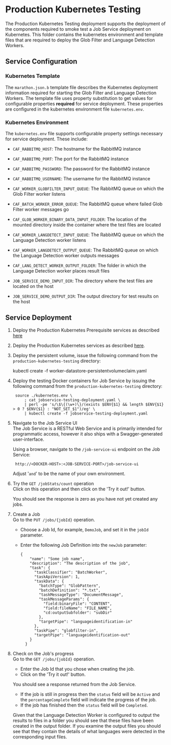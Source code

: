 # Production Kubernetes Testing

The Production Kubernetes Testing deployment supports the deployment of the components required to smoke test a Job Service deployment on Kubernetes. This folder contains the kubernetes environment and template files that are required to deploy the Glob Filter and Language Detection Workers.

## Service Configuration

### Kubernetes Template
The `marathon.json.b` template file describes the Kubernetes deployment information required for starting the Glob Filter and Language Detection Workers. The template file uses property substitution to get values for configurable properties **required** for service deployment. These properties are configured in the kubernetes environment file `kubernetes.env`.

### Kubernetes Environment
The `kubernetes.env` file supports configurable property settings necessary for service deployment. These include:

- `CAF_RABBITMQ_HOST`: The hostname for the RabbitMQ instance
- `CAF_RABBITMQ_PORT`: The port for the RabbitMQ instance
- `CAF_RABBITMQ_PASSWORD`: The password for the RabbitMQ instance
- `CAF_RABBITMQ_USERNAME`: The username for the RabbitMQ instance

- `CAF_WORKER_GLOBFILTER_INPUT_QUEUE`: The RabbitMQ queue on which the Glob Filter worker listens
- `CAF_BATCH_WORKER_ERROR_QUEUE`: The RabbitMQ queue where failed Glob Filter worker messages go
- `CAF_GLOB_WORKER_BINARY_DATA_INPUT_FOLDER`: The location of the mounted directory inside the container where the test files are located

- `CAF_WORKER_LANGDETECT_INPUT_QUEUE`: The RabbitMQ queue on which the Language Detection worker listens
- `CAF_WORKER_LANGDETECT_OUTPUT_QUEUE`: The RabbitMQ queue on which the Language Detection worker outputs messages
- `CAF_LANG_DETECT_WORKER_OUTPUT_FOLDER`: The folder in which the Language Detection worker places result files

- `JOB_SERVICE_DEMO_INPUT_DIR`: The directory where the test files are located on the host
- `JOB_SERVICE_DEMO_OUTPUT_DIR`: The output directory for test results on the host

## Service Deployment

1. Deploy the Production Kubernetes Prerequisite services as described [here](../production-kubernetes-prerequisites/README.md)

2. Deploy the Production Kubernetes services as described [here](../production-kubernetes/README.md).

3. Deploy the persistent volume, issue the following command from the `production-kubernetes-testing` directory:

    kubectl create -f worker-datastore-persistentvolumeclaim.yaml

4. Deploy the testing Docker containers for Job Service by issuing the following command from the `production-kubernetes-testing` directory:

		source ./kubernetes.env \
            ; cat jobservice-testing-deployment.yaml \
            | perl -pe 's/\$\{(\w+)\}/(exists $ENV{$1} && length $ENV{$1} > 0 ? $ENV{$1} : "NOT_SET_$1")/eg' \
            | kubectl create -f jobservice-testing-deployment.yaml

5. Navigate to the Job Service UI  
    The Job Service is a RESTful Web Service and is primarily intended for programmatic access, however it also ships with a Swagger-generated user-interface.

    Using a browser, navigate to the `/job-service-ui` endpoint on the Job Service:  

        http://<DOCKER-HOST>:<JOB-SERVICE-PORT>/job-service-ui

    Adjust '<DOCKER-HOST>` and `<JOB-SERVICE-PORT>' to be the name of your own environment.

6. Try the `GET /jobStats/count` operation  
    Click on this operation and then click on the 'Try it out!' button.

    You should see the response is zero as you have not yet created any jobs.

7. Create a Job  
    Go to the `PUT /jobs/{jobId}` operation.

    - Choose a Job Id, for example, `DemoJob`, and set it in the `jobId` parameter.
    - Enter the following Job Definition into the `newJob` parameter:

        <pre><code>{
          "name": "Some job name",
          "description": "The description of the job",
          "task": {
            "taskClassifier": "BatchWorker",
            "taskApiVersion": 1,
            "taskData": {
              "batchType": "GlobPattern",
              "batchDefinition": "*.txt",
              "taskMessageType": "DocumentMessage",
              "taskMessageParams": {
                "field:binaryFile": "CONTENT",
                "field:fileName": "FILE_NAME",
                "cd:outputSubfolder": "subDir"
              },
              "targetPipe": "languageidentification-in"
            },
            "taskPipe": "globfilter-in",
            "targetPipe": "languageidentification-out"
          }
        }</code></pre>

8. Check on the Job's progress  
    Go to the `GET /jobs/{jobId}` operation.

    - Enter the Job Id that you chose when creating the job.
    - Click on the 'Try it out!' button.

    You should see a response returned from the Job Service.
    - If the job is still in progress then the `status` field will be `Active` and the `percentageComplete` field will indicate the progress of the job.
    - If the job has finished then the `status` field will be `Completed`.

    Given that the Language Detection Worker is configured to output the results to files in a folder you should see that these files have been created in the output folder.  If you examine the output files you should see that they contain the details of what languages were detected in the corresponding input files.